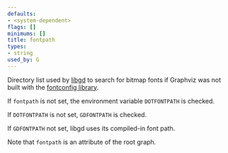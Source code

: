 ```yaml
---
defaults:
- <system-dependent>
flags: []
minimums: []
title: fontpath
types:
- string
used_by: G
---
```

Directory list used by [libgd](https://libgd.github.io/) to search for bitmap
fonts if Graphviz was not built with the [fontconfig
library](https://www.freedesktop.org/wiki/Software/fontconfig/).

If `fontpath` is not set, the environment
variable `DOTFONTPATH` is checked.

If `DOTFONTPATH` is not set, `GDFONTPATH` is checked.

If `GDFONTPATH` not set, libgd uses its compiled-in font path.

Note that `fontpath` is an attribute of the root graph.
